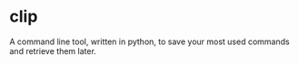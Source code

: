 # clip
A command line tool, written in python, to save your most used commands and retrieve them later.
